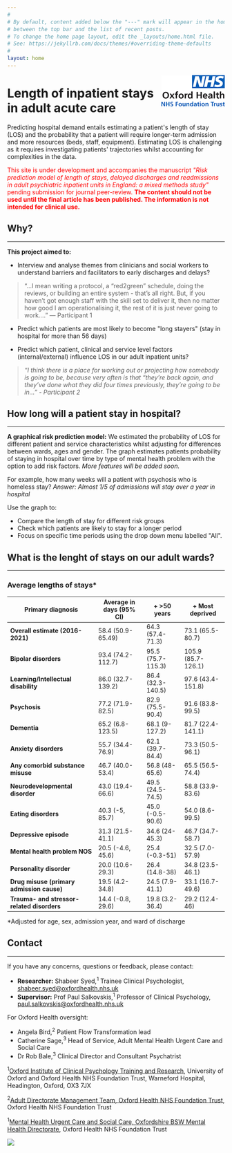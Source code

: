 ```yaml
---
#
# By default, content added below the "---" mark will appear in the home page
# between the top bar and the list of recent posts.
# To change the home page layout, edit the _layouts/home.html file.
# See: https://jekyllrb.com/docs/themes/#overriding-theme-defaults
#
layout: home
---
```

<img style="float: right;" src="https://raw.githubusercontent.com/ohft/lengthofstay/master/ohft%20logo%20smaller%20new.png">

# Length of inpatient stays in adult acute care

Predicting hospital demand entails estimating a patient's length of stay (LOS) and the probability that a patient will require longer-term admission and more resources (beds, staff, equipment). Estimating LOS is challenging as it requires investigating patients' trajectories whilst accounting for complexities in the data.

<span style="color:red">This site is under development and accompanies the manuscript *"Risk prediction model of length of stays, delayed discharges and readmissions in adult psychiatric inpatient units in England: a mixed methods study"* pending submission for journal peer-review. **The content should not be used until the final article has been published. The information is not intended for clinical use.** </span>

## Why?
------------------------------------------

**This project aimed to:**

* Interview and analyse themes from clinicians and social workers to understand barriers and facilitators to early discharges and delays?

> “…I mean writing a protocol, a “red2green” schedule, doing the reviews, or building an entire system - that’s all right. But, if you haven’t got enough staff with the skill set to deliver it, then no matter how good I am operationalising it, the rest of it is just never going to work....” — Participant 1

* Predict which patients are most likely to become "long stayers" (stay in hospital for more than 56 days)

* Predict which patient, clinical and service level factors (internal/external) influence LOS in our adult inpatient units?

 > *“I think there is a place for working out or projecting how somebody is going to be, because very often is that “they’re back again, and they’ve done what they did four times previously, they’re going to be in…” - Participant 2*

## How long will a patient stay in hospital? 
------------------------------------------

**A graphical risk prediction model:** 
We estimated the probability of LOS for different patient and service characteristics whilst adjusting for differences between wards, ages and gender.
The graph estimates patients probability of staying in hospital over time by type of mental health problem with the option to add risk factors.
*More features will be added soon.*

For example, how many weeks will a patient with psychosis who is homeless stay? *Answer: Almost 1/5 of admissions will stay over a year in hospital*

Use the graph to:
* Compare the length of stay for different risk groups
* Check which patients are likely to stay for a longer period
* Focus on specific time periods using the drop down menu labelled "All".

<div class="flourish-embed flourish-chart" data-src="visualisation/7620590" data-width="800px" data-height="600px"><script src="https://public.flourish.studio/resources/embed.js"></script></div>


## What is the lenght of stays on our adult wards?
----------------------

### Average lengths of stays*

 | Primary diagnosis | Average in days (95% CI) | + >50 years | + Most deprived |
 | --- | --- | --- | --- | 
 | **Overall estimate (2016-2021)** | 58.4 (50.9-65.49) | 64.3 (57.4-71.3) | 73.1 (65.5-80.7)	
 | **Bipolar disorders** | 93.4 (74.2-112.7) | 95.5 (75.7-115.3) | 105.9 (85.7-126.1)	
 | **Learning/Intellectual disability** | 86.0 (32.7-139.2) | 86.4 (32.3-140.5) | 97.6 (43.4-151.8) 
 | **Psychosis** | 77.2 (71.9-82.5) | 82.9 (75.5-90.4) | 91.6 (83.8-99.5) 
 | **Dementia** | 65.2 (6.8-123.5) | 68.1 (9-127.2) | 81.7 (22.4-141.1) 
 | **Anxiety disorders** | 55.7 (34.4-76.9) | 62.1 (39.7-84.4) | 73.3 (50.5-96.1)	
 | **Any comorbid substance misuse** | 46.7 (40.0-53.4) | 56.8 (48-65.6) | 65.5 (56.5-74.4) 
 | **Neurodevelopmental disorder** | 43.0 (19.4-66.6) | 49.5 (24.5-74.5) | 58.8 (33.9-83.6)	
 | **Eating disorders** | 40.3 (-5, 85.7) | 	45.0 (-0.5-90.6) | 54.0 (8.6-99.5) 
 | **Depressive episode** | 31.3 (21.5-41.1) | 34.6 (24-45.3) | 46.7 (34.7-58.7) 
 | **Mental health problem NOS** | 20.5 (-4.6, 45.6) | 25.4 (-0.3-51) | 32.5 (7.0-57.9)	
 | **Personality disorder** | 20.0 (10.6-29.3) | 26.4 (14.8-38) | 34.8 (23.5-46.1) 
 | **Drug misuse (primary admission cause)** | 19.5 (4.2-34.8) | 24.5 (7.9-41.1) | 33.1 (16.7-49.6)	
 | **Trauma- and stressor-related disorders** | 14.4 (-0.8, 29.6) | 19.8 (3.2-36.4) | 29.2 (12.4-46) 
 
*Adjusted for age, sex, admission year, and ward of discharge

## Contact
-------------------

If you have any concerns, questions or feedback, please contact:

* **Researcher:** Shabeer Syed,<sup>1</sup> Trainee Clinical Psychologist, shabeer.syed@oxfordhealth.nhs.uk 
* **Supervisor:** Prof Paul Salkovskis,<sup>1</sup>  Professor of Clinical Psychology, paul.salkovskis@oxfordhealth.nhs.uk

For Oxford Health oversight:

* Angela Bird,<sup>2</sup> Patient Flow Transformation lead
* Catherine Sage,<sup>3</sup> Head of Service, Adult Mental Health Urgent Care and Social Care
* Dr Rob Bale,<sup>3</sup> Clinical Director and Consultant Psychatrist

<sup>1</sup>[Oxford Institute of Clinical Psychology Training and Research](https://oxicptr.web.ox.ac.uk/people#/), University of Oxford and Oxford Health NHS Foundation Trust, Warneford Hospital, Headington, Oxford, OX3 7JX

<sup>2</sup>[Adult Directorate Management Team, Oxford Health NHS Foundation Trust](https://www.oxfordhealth.nhs.uk/about-us/), Oxford Health NHS Foundation Trust

<sup>1</sup>[Mental Health Urgent Care and Social Care, Oxfordshire BSW Mental Health Directorate](https://www.oxfordhealth.nhs.uk/about-us/), Oxford Health NHS Foundation Trust


[![](https://www.oxfordhealth.nhs.uk/wp-content/uploads/2017/12/sign-wintle-1140x300.jpg)](https://www.oxfordhealth.nhs.uk/)


<script src="http://code.jquery.com/jquery-1.4.2.min.js"></script> <script> var x = document.getElementsByClassName("site-footer-credits"); setTimeout(() => { x[0].remove(); }, 10); </script>

